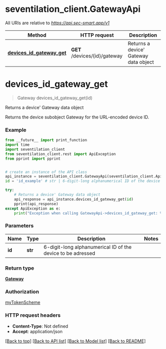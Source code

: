 # seventilation_client.GatewayApi

All URIs are relative to *https://api.sec-smart.app/v1*

Method | HTTP request | Description
------------- | ------------- | -------------
[**devices_id_gateway_get**](GatewayApi.md#devices_id_gateway_get) | **GET** /devices/{id}/gateway | Returns a device&#x27; Gateway data object

# **devices_id_gateway_get**
> Gateway devices_id_gateway_get(id)

Returns a device' Gateway data object

Returns the device subobject Gateway for the URL-encoded device ID.

### Example
```python
from __future__ import print_function
import time
import seventilation_client
from seventilation_client.rest import ApiException
from pprint import pprint


# create an instance of the API class
api_instance = seventilation_client.GatewayApi(seventilation_client.ApiClient(configuration))
id = 'id_example' # str | 6-digit-long alphanumerical ID of the device to be adressed

try:
    # Returns a device' Gateway data object
    api_response = api_instance.devices_id_gateway_get(id)
    pprint(api_response)
except ApiException as e:
    print("Exception when calling GatewayApi->devices_id_gateway_get: %s\n" % e)
```

### Parameters

Name | Type | Description  | Notes
------------- | ------------- | ------------- | -------------
 **id** | **str**| 6-digit-long alphanumerical ID of the device to be adressed | 

### Return type

[**Gateway**](Gateway.md)

### Authorization

[myTokenScheme](../README.md#myTokenScheme)

### HTTP request headers

 - **Content-Type**: Not defined
 - **Accept**: application/json

[[Back to top]](#) [[Back to API list]](../README.md#documentation-for-api-endpoints) [[Back to Model list]](../README.md#documentation-for-models) [[Back to README]](../README.md)

